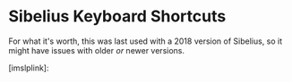 # Sibelius Keyboard Shortcuts

For what it's worth, this was last used with a 2018 version of Sibelius, so it might have issues with older *or* newer versions.



[shortcutspost]: 
[shortcutsvid]: 
[imslplink]: 